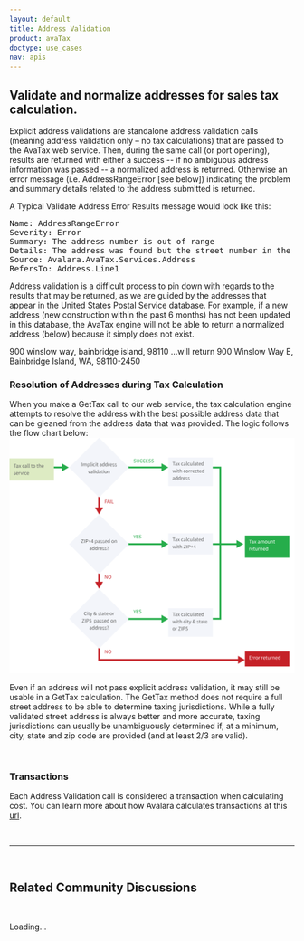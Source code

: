 ```yaml
---
layout: default
title: Address Validation
product: avaTax
doctype: use_cases
nav: apis
---
```

<h2>Validate and normalize addresses for sales tax calculation.</h2>
Explicit address validations are standalone address validation calls (meaning address validation only – no tax calculations) that are passed to the AvaTax web service. Then, during the same call (or port opening), results are returned with either a success -- if no ambiguous address information was passed -- a normalized address is returned. Otherwise an error message (i.e. AddressRangeError [see below]) indicating the problem and summary details related to the address submitted is returned.

A Typical Validate Address Error Results message would look like this:
<pre class="prettyprint lang-text">Name: AddressRangeError
Severity: Error
Summary: The address number is out of range
Details: The address was found but the street number in the input address was not between the low and high range of the post office database.
Source: Avalara.AvaTax.Services.Address
RefersTo: Address.Line1
</pre>
Address validation is a difficult process to pin down with regards to the results that may be returned, as we are guided by the addresses that appear in the United States Postal Service database. For example, if a new address (new construction within the past 6 months) has not been updated in this database, the AvaTax engine will not be able to return a normalized address (below) because it simply does not exist.

900 winslow way, bainbridge island, 98110
…will return
900 Winslow Way E, Bainbridge Island, WA, 98110-2450
<h3>Resolution of Addresses during Tax Calculation</h3>
When you make a GetTax call to our web service, the tax calculation engine attempts to resolve the address with the best possible address data that can be gleaned from the address data that was provided. The logic follows the flow chart below:

<img src="/images/devdot/DevDot_TaxCallDiagram.svg" />

Even if an address will not pass explicit address validation, it may still be usable in a GetTax calculation. The GetTax method does not require a full street address to be able to determine taxing jurisdictions. While a fully validated street address is always better and more accurate, taxing jurisdictions can usually be unambiguously determined if, at a minimum, city, state and zip code are provided (and at least 2/3 are valid).

&nbsp;
<h3>Transactions</h3>
Each Address Validation call is considered a transaction when calculating cost. You can learn more about how Avalara calculates transactions at this <a href="https://help.avalara.com/Account_Management/What_Is_a_Billable_AvaTax_Transaction%3F?origin=deflection">url</a>.

&nbsp;

<script src="https://google-code-prettify.googlecode.com/svn/loader/run_prettify.js"></script>


<hr />


&nbsp;

<h2>Related Community Discussions</h2>

&nbsp;

<div id="gsfn_list_widget">

<div id="gsfn_content">Loading...</div>

&nbsp;
</div>

<script src="https://getsatisfaction.com/avalara/widgets/javascripts/f585970/widgets.js" type="text/javascript"></script><script src="https://getsatisfaction.com/avalara/topics.widget?callback=gsfnTopicsCallback&amp;length=240&amp;limit=5&amp;sort=recently_active&amp;user_defined_code=address" type="text/javascript"></script>

<div id="getsat-widget-8157"></div>

<script src="https://loader.engage.gsfn.us/loader.js" type="text/javascript"></script><script type="text/javascript">// <![CDATA[
if (typeof GSFN !== "undefined") { GSFN.loadWidget(8157,{"containerId":"getsat-widget-8157"}); }
// ]]></script>
